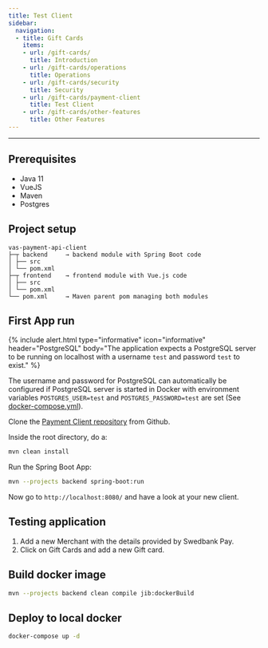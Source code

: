 ```yaml
---
title: Test Client
sidebar:
  navigation:
  - title: Gift Cards
    items:
    - url: /gift-cards/
      title: Introduction
    - url: /gift-cards/operations
      title: Operations
    - url: /gift-cards/security
      title: Security
    - url: /gift-cards/payment-client
      title: Test Client
    - url: /gift-cards/other-features
      title: Other Features
---
```


----

## Prerequisites

* Java 11
* VueJS
* Maven
* Postgres

## Project setup

```
vas-payment-api-client
├─┬ backend     → backend module with Spring Boot code
│ ├── src
│ └── pom.xml
├─┬ frontend    → frontend module with Vue.js code
│ ├── src
│ └── pom.xml
└── pom.xml     → Maven parent pom managing both modules
```

## First App run

{% include alert.html type="informative" icon="informative" header="PostgreSQL"
body="The application expects a PostgreSQL server to be running on localhost
with a username `test` and password `test` to exist." %}

The username and password for PostgreSQL can automatically be configured if
PostgreSQL server is started in Docker with environment variables
`POSTGRES_USER=test` and `POSTGRES_PASSWORD=test` are set (See
[docker-compose.yml][docker-compose]).

Clone the [Payment Client repository][payment-client] from Github.

Inside the root directory, do a:

```bash
mvn clean install
```

Run the Spring Boot App:

```bash
mvn --projects backend spring-boot:run
```

Now go to `http://localhost:8080/` and have a look at your new client.

## Testing application

1. Add a new Merchant with the details provided by Swedbank Pay.
2. Click on Gift Cards and add a new Gift card.

## Build docker image

```bash
mvn --projects backend clean compile jib:dockerBuild
```

## Deploy to local docker

```bash
docker-compose up -d
```

[docker-compose]: https://github.com/SwedbankPay/vas-payment-api-client/blob/master/docker-compose.yml
[payment-client]: https://github.com/SwedbankPay/vas-payment-api-client
